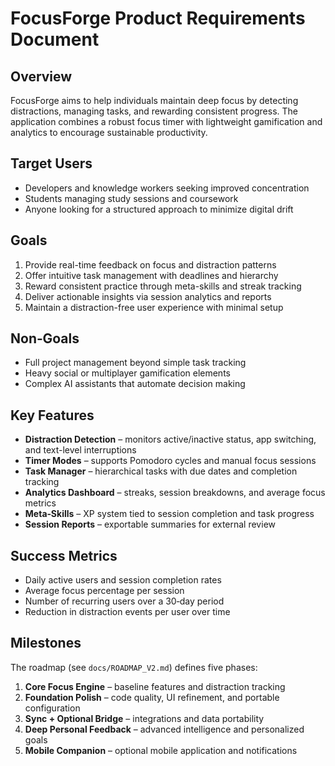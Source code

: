 # FocusForge Product Requirements Document

## Overview
FocusForge aims to help individuals maintain deep focus by detecting distractions, managing tasks, and rewarding consistent progress. The application combines a robust focus timer with lightweight gamification and analytics to encourage sustainable productivity.

## Target Users
- Developers and knowledge workers seeking improved concentration
- Students managing study sessions and coursework
- Anyone looking for a structured approach to minimize digital drift

## Goals
1. Provide real-time feedback on focus and distraction patterns
2. Offer intuitive task management with deadlines and hierarchy
3. Reward consistent practice through meta-skills and streak tracking
4. Deliver actionable insights via session analytics and reports
5. Maintain a distraction-free user experience with minimal setup

## Non‑Goals
- Full project management beyond simple task tracking
- Heavy social or multiplayer gamification elements
- Complex AI assistants that automate decision making

## Key Features
- **Distraction Detection** – monitors active/inactive status, app switching, and text-level interruptions
- **Timer Modes** – supports Pomodoro cycles and manual focus sessions
- **Task Manager** – hierarchical tasks with due dates and completion tracking
- **Analytics Dashboard** – streaks, session breakdowns, and average focus metrics
- **Meta‑Skills** – XP system tied to session completion and task progress
- **Session Reports** – exportable summaries for external review

## Success Metrics
- Daily active users and session completion rates
- Average focus percentage per session
- Number of recurring users over a 30‑day period
- Reduction in distraction events per user over time

## Milestones
The roadmap (see `docs/ROADMAP_V2.md`) defines five phases:
1. **Core Focus Engine** – baseline features and distraction tracking
2. **Foundation Polish** – code quality, UI refinement, and portable configuration
3. **Sync + Optional Bridge** – integrations and data portability
4. **Deep Personal Feedback** – advanced intelligence and personalized goals
5. **Mobile Companion** – optional mobile application and notifications
